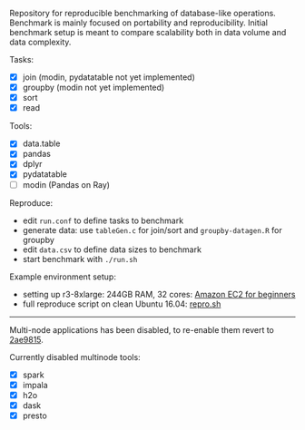 Repository for reproducible benchmarking of database-like operations.  
Benchmark is mainly focused on portability and reproducibility. Initial benchmark setup is meant to compare scalability both in data volume and data complexity.  

Tasks:
  - [x] join (modin, pydatatable not yet implemented)
  - [x] groupby (modin not yet implemented)
  - [x] sort
  - [x] read

Tools:
  - [x] data.table
  - [x] pandas
  - [x] dplyr
  - [x] pydatatable
  - [ ] modin (Pandas on Ray)

Reproduce:  
- edit `run.conf` to define tasks to benchmark
- generate data: use `tableGen.c` for join/sort and `groupby-datagen.R` for groupby
- edit `data.csv` to define data sizes to benchmark
- start benchmark with `./run.sh`

Example environment setup:
- setting up r3-8xlarge: 244GB RAM, 32 cores: [Amazon EC2 for beginners](https://github.com/Rdatatable/data.table/wiki/Amazon-EC2-for-beginners)  
- full reproduce script on clean Ubuntu 16.04: [repro.sh](https://github.com/h2oai/db-benchmark/blob/master/repro.sh)  

---

Multi-node applications has been disabled, to re-enable them revert to [2ae9815](https://github.com/h2oai/db-benchmark/commit/2ae98156532641f57c092f7b9b74cf4a8d7e2ef8).  

Currently disabled multinode tools:
  - [x] spark
  - [x] impala
  - [x] h2o
  - [x] dask
  - [x] presto
